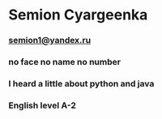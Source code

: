 # Semion Cyargeenka 
### semion1@yandex.ru 
### no face no name no number 
### I heard a little about python and java 
### English level A-2 